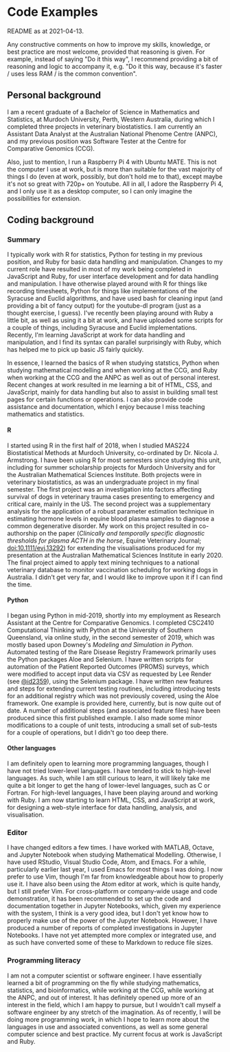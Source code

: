 # Code Examples

README as at 2021-04-13.

Any constructive comments on how to improve my skills, knowledge, or best
practice are most welcome, provided that reasoning is given.  For example,
instead of saying "Do it this way", I recommend providing a bit of reasoning
and logic to accompany it, e.g. "Do it this way, because it's faster / uses
less RAM / is the common convention".

## Personal background

I am a recent graduate of a Bachelor of Science in Mathematics and Statistics,
at Murdoch University, Perth, Western Australia, during which I completed three
projects in veterinary biostatistics.  I am currently an Assistant Data Analyst
at the Australian National Phenome Centre (ANPC), and my previous position was
Software Tester at the Centre for Comparative Genomics (CCG).

Also, just to mention, I run a Raspberry Pi 4 with Ubuntu MATE.  This is not
the computer I use at work, but is more than suitable for the vast majority of
things I do (even at work, possibly, but don't hold me to that), except maybe
it's not so great with 720p+ on Youtube.  All in all, I adore the Raspberry Pi
4, and I only use it as a desktop computer, so I can only imagine the
possibilities for extension.

## Coding background

### Summary

I typically work with R for statistics, Python for testing in my previous
position, and Ruby for basic data handling and manipulation.  Changes to my
current role have resulted in most of my work being completed in JavaScript and
Ruby, for user interface development and for data handling and manipulation.  I
have otherwise played around with R for things like recording timesheets,
Python for things like implementations of the Syracuse and Euclid algorithms,
and have used bash for cleaning input (and providing a bit of fancy output) for
the youtube-dl program (just as a thought exercise, I guess).  I've recently
been playing around with Ruby a little bit, as well as using it a bit at work,
and have uploaded some scripts for a couple of things, including Syracuse and
Euclid implementations.  Recently, I'm learning JavaScript at work for data
handling and manipulation, and I find its syntax can parallel surprisingly with
Ruby, which has helped me to pick up basic JS fairly quickly.

In essence, I learned the basics of R when studying statstics, Python when
studying mathematical modelling and when working at the CCG, and Ruby when
working at the CCG and the ANPC as well as out of personal interest.  Recent
changes at work resulted in me learning a bit of HTML, CSS, and JavaScript,
mainly for data handling but also to assist in building small test pages for
certain functions or operations.  I can also provide code assistance and
documentation, which I enjoy because I miss teaching mathematics and
statistics.

#### R

I started using R in the first half of 2018, when I studied MAS224
Biostatistical Methods at Murdoch University, co-ordinated by Dr. Nicola J.
Armstrong.  I have been using R for most semesters since studying this unit,
including for summer scholarship projects for Murdoch University and for the
Australian Mathematical Sciences Institute.  Both projects were in veterinary
biostatistics, as was an undergraduate project in my final semester.  The first
project was an investigation into factors affecting survival of dogs in
veterinary trauma cases presenting to emergency and critical care, mainly in
the US.  The second project was a supplementary analysis for the application of
a robust parameter estimation technique in estimating hormone levels in equine
blood plasma samples to diagnose a common degenerative disorder.  My work on
this project resulted in co-authorship on the paper (*Clinically and temporally
specific diagnostic thresholds for plasma ACTH in the horse*, Equine Veterinary
Journal; [doi:10.1111/evj.13292](https://doi.org/10.1111/evj.13292)) for
extending the visualisations produced for my presentation at the Australian
Mathematical Sciences Institute in early 2020.  The final project aimed to
apply text mining techniques to a national veterinary database to monitor
vaccination scheduling for working dogs in Australia.  I didn't get very far,
and I would like to improve upon it if I can find the time.

#### Python

I began using Python in mid-2019, shortly into my employment as Research
Assistant at the Centre for Comparative Genomics.  I completed CSC2410
Computational Thinking with Python at the University of Southern Queensland,
via online study, in the second semester of 2019, which was mostly based upon
Downey's *Modeling and Simulation in Python*.  Automated testing of the Rare
Disease Registry Framework primarily uses the Python packages Aloe and
Selenium.  I have written scripts for automation of the Patient Reported
Outcomes (PROMS) surveys, which were modified to accept input data via CSV as
requested by Lee Render (see [@id2359](https://github.com/id2359)), using the
Selenium package.  I have written new features and steps for extending current
testing routines, including introducing tests for an additional registry which
was not previously covered, using the Aloe framework.  One example is provided
here, currently, but is now quite out of date.  A number of additional steps
(and associated feature files) have been produced since this first published
example.  I also made some minor modifications to a couple of unit tests,
introducing a small set of sub-tests for a couple of operations, but I didn't
go too deep there.

#### Other languages

I am definitely open to learning more programming languages, though I have not
tried lower-level languages.  I have tended to stick to high-level languages.
As such, while I am still curious to learn, it will likely take me quite a bit
longer to get the hang of lower-level languages, such as C or Fortran.  For
high-level languages, I have been playing around and working with Ruby.  I am
now starting to learn HTML, CSS, and JavaScript at work, for designing a
web-style interface for data handling, analysis, and visualisation.

### Editor

I have changed editors a few times.  I have worked with MATLAB, Octave, and
Jupyter Notebook when studying Mathematical Modelling.  Otherwise, I have used
RStudio, Visual Studio Code, Atom, and Emacs.  For a while, particularly
earlier last year, I used Emacs for most things I was doing.  I now prefer to
use Vim, though I'm far from knowledgeable about how to properly use it.  I
have also been using the Atom editor at work, which is quite handy, but I still
prefer Vim.  For cross-platform or company-wide usage and code demonstration,
it has been recommended to set up the code and documentation together in
Jupyter Notebooks, which, given my experience with the system, I think is a
very good idea, but I don't yet know how to properly make use of the power of
the Jupyter Notebook.  However, I have produced a number of reports of
completed investigations in Jupyter Notebooks.  I have not yet attempted more
complex or integrated use, and as such have converted some of these to Markdown
to reduce file sizes.

### Programming literacy

I am not a computer scientist or software engineer.  I have essentially learned
a bit of programming on the fly while studying mathematics, statistics, and
bioinformatics, while working at the CCG, while working at the ANPC, and out of
interest.  It has definitely opened up more of an interest in the field, which
I am happy to pursue, but I wouldn't call myself a software engineer by any
stretch of the imagination.  As of recently, I will be doing more programming
work, in which I hope to learn more about the languages in use and associated
conventions, as well as some general computer science and best practice.  My
current focus at work is JavaScript and Ruby.
